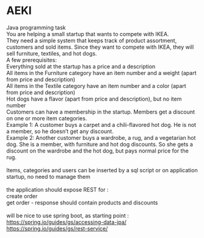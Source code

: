 # AEKI

Java programming task <br />
You are helping a small startup that wants to compete with IKEA.<br />
They need a simple system that keeps track of product assortment, customers and sold items. Since they want to compete with IKEA, they will sell furniture, textiles, and hot dogs.<br />
A few prerequisites:<br />
Everything sold at the startup has a price and a description<br />
All items in the Furniture category have an item number and a weight (apart from price and description)<br />
All items in the Textile category have an item number and a color (apart from price and description)<br />
Hot dogs have a flavor (apart from price and description), but no item number<br />
Customers can have a membership in the startup. Members get a discount on one or more item categories.<br />
Example 1: A customer buys a carpet and a chili-flavored hot dog. He is not a member, so he doesn’t get any discount.<br />
Example 2: Another customer buys a wardrobe, a rug, and a vegetarian hot dog. She is a member, with furniture and hot dog discounts. So she gets a discount on the wardrobe and the hot dog, but pays normal price for the rug. <br />
<br />
Items, categories and users can be inserted by a sql script or on application startup, no need to manage them<br />
<br />
the application should expose REST for :<br />
create order<br />
get order - response should contain products  and discounts<br />
<br />
will be nice to use spring boot, as starting point : <br />
https://spring.io/guides/gs/accessing-data-jpa/<br />
https://spring.io/guides/gs/rest-service/<br />
